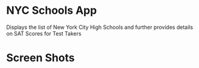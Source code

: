 # NYC Schools App
Displays the list of New York City High Schools and further provides details on SAT Scores for Test Takers

# Screen Shots
